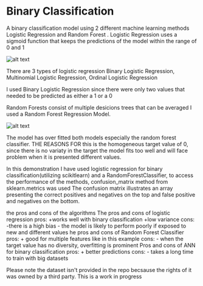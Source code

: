 # Binary Classification 

A binary classification model using 2 different machine learning methods 
Logistic Regression and Random Forest 
.
Logistic Regression uses a sigmoid function that keeps the predictions of the model within the range of 0 and 1

![alt text](https://cdn-images-1.medium.com/max/1600/1*zfH9946AssCx4vzjaizWeg.png)

There are 3 types of logistic regression 
Binary Logistic Regression, Multinomial Logistic Regression, Ordinal Logistic Regression

I used Binary Logistic Regression since there were only two values that needed to be predicted as either a 1 or a 0 

Random Forests consist of  multiple desicions trees that can be averaged
I used a Random Forest Regression Model.

![alt text](https://cdn-images-1.medium.com/max/1600/1*i0o8mjFfCn-uD79-F1Cqkw.png)

The model has over fitted both models especially the random forest classifier.
THE REASONS FOR this is the homogeneous target value of 0, 
since there is no variaty in the target the model fits too well and will face problem when it is presented different values.

In this demonstration I have used logistic regression for binary classification(utilizing scikitlearn) and a RandomForestClassifier, to access the performance of the methods, confusion_matrix method from sklearn.metrics was used 
The confusion matrix illustrates an array presenting the correct positives and negatives on the top and false positive and negatives on the bottom.

the pros and cons of the algorithms 
The pros and cons of logistic regression 
 pros: +works well with binary classification +low variance
 cons: -there is a high bias - the model is likely to perform poorly if exposed to new and different values 
 he pros and cons of Random Forest Classifier 
 pros: + good for multiple features like in this example
 cons: - when the target value has no diversity, overfitting is prominent
 Pros and cons of ANN for binary classification
 pros: + better predictions
 cons: - takes a long time to train with big datasets

Please note the dataset isn't provided in the repo becsause the rights of it was owned by a third party. This is a work in progress
